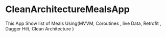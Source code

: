 # CleanArchitectureMealsApp
This App Show list of Meals 
Using(MVVM, Coroutines , live Data, Retrofit , Dagger Hilt, Clean Architecture )
